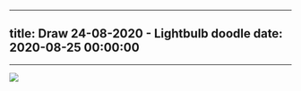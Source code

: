 
---
title: Draw 24-08-2020 - Lightbulb doodle
date: 2020-08-25 00:00:00
---
---

![](<.././images/Ilustración_sin_título 3.png>)